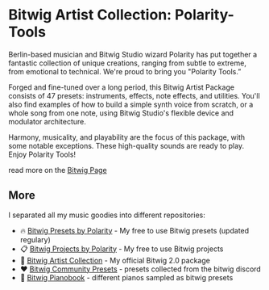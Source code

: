 # Bitwig Artist Collection: Polarity-Tools

Berlin-based musician and Bitwig Studio wizard Polarity has put together a fantastic collection of unique creations, ranging from subtle to extreme, from emotional to technical. We're proud to bring you "Polarity Tools.”

Forged and fine-tuned over a long period, this Bitwig Artist Package consists of 47 presets: instruments, effects, note effects, and utilities. You'll also find examples of how to build a simple synth voice from scratch, or a whole song from one note, using Bitwig Studio's flexible device and modulator architecture.

Harmony, musicality, and playability are the focus of this package, with some notable exceptions. These high-quality sounds are ready to play. Enjoy Polarity Tools!

read more on the [Bitwig Page](https://www.bitwig.com/en/bitwig-studio/sound-content/polarity-tools.html)

## More
I separated all my music goodies into different repositories:
- 🔥 [Bitwig Presets by Polarity](https://github.com/polarity/polarity-music-tools) - My free to use Bitwig presets (updated regulary)
- 📋 [Bitwig Projects by Polarity](https://github.com/polarity/bitwig-projects) - My free to use Bitwig projects
- 💽 [Bitwig Artist Collection](https://github.com/polarity/bitwig-artist-collection) - My official Bitwig 2.0 package
- ❤️ [Bitwig Community Presets](https://github.com/polarity/bitwig-community-presets) - presets collected from the bitwig discord
- 🎹 [Bitwig Pianobook](https://github.com/polarity/bitwig-pianobook) - different pianos sampled as bitwig presets
